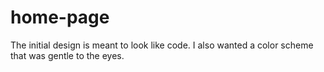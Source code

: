 # home-page
The initial design is meant to look like code. 
I also wanted a color scheme that was gentle to the eyes.
